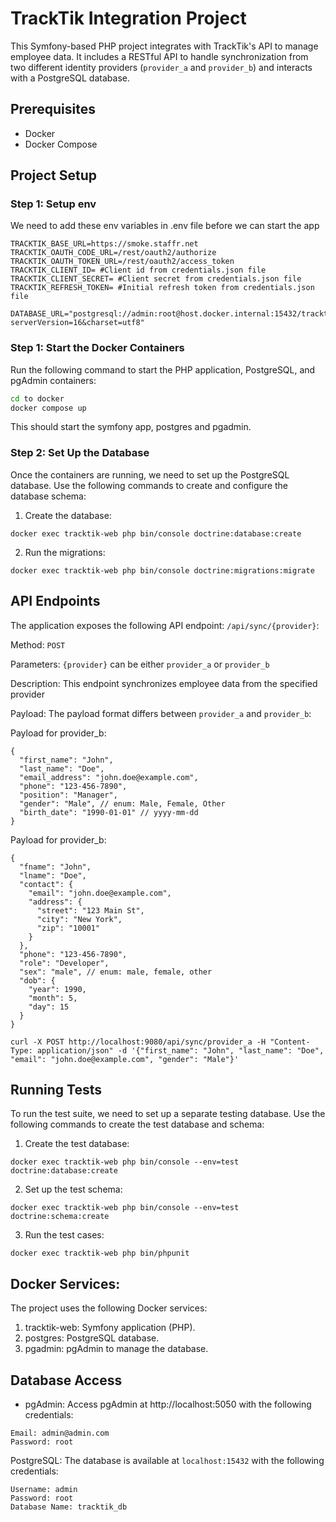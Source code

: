 # TrackTik Integration Project

This Symfony-based PHP project integrates with TrackTik's API to manage employee data. It includes a RESTful API to handle synchronization from two different identity providers (`provider_a` and `provider_b`) and interacts with a PostgreSQL database.

## Prerequisites

- Docker
- Docker Compose

## Project Setup

### Step 1: Setup env

We need to add these env variables in .env file before we can start the app

```
TRACKTIK_BASE_URL=https://smoke.staffr.net
TRACKTIK_OAUTH_CODE_URL=/rest/oauth2/authorize
TRACKTIK_OAUTH_TOKEN_URL=/rest/oauth2/access_token
TRACKTIK_CLIENT_ID= #Client id from credentials.json file
TRACKTIK_CLIENT_SECRET= #Client secret from credentials.json file
TRACKTIK_REFRESH_TOKEN= #Initial refresh token from credentials.json file

DATABASE_URL="postgresql://admin:root@host.docker.internal:15432/tracktik_db?serverVersion=16&charset=utf8"
```

### Step 1: Start the Docker Containers

Run the following command to start the PHP application, PostgreSQL, and pgAdmin containers:

```bash
cd to docker
docker compose up
```
This should start the symfony app, postgres and pgadmin.

### Step 2: Set Up the Database
Once the containers are running, we need to set up the PostgreSQL database. Use the following commands to create and configure the database schema:

1. Create the database:

`docker exec tracktik-web php bin/console doctrine:database:create`

2. Run the migrations:

`docker exec tracktik-web php bin/console doctrine:migrations:migrate`


## API Endpoints

The application exposes the following API endpoint:
`/api/sync/{provider}`:

Method: `POST`

Parameters: `{provider}` can be either `provider_a` or `provider_b`

Description: This endpoint synchronizes employee data from the specified provider

Payload: The payload format differs between `provider_a` and `provider_b`:

Payload for provider_b:

```
{
  "first_name": "John",
  "last_name": "Doe",
  "email_address": "john.doe@example.com",
  "phone": "123-456-7890",
  "position": "Manager",
  "gender": "Male", // enum: Male, Female, Other
  "birth_date": "1990-01-01" // yyyy-mm-dd
}
```

Payload for provider_b:

```
{
  "fname": "John",
  "lname": "Doe",
  "contact": {
    "email": "john.doe@example.com",
    "address": {
      "street": "123 Main St",
      "city": "New York",
      "zip": "10001"
    }
  },
  "phone": "123-456-7890",
  "role": "Developer",
  "sex": "male", // enum: male, female, other
  "dob": {
    "year": 1990,
    "month": 5,
    "day": 15
  }
}
```

```
curl -X POST http://localhost:9080/api/sync/provider_a -H "Content-Type: application/json" -d '{"first_name": "John", "last_name": "Doe", "email": "john.doe@example.com", "gender": "Male"}'
```

## Running Tests

To run the test suite, we need to set up a separate testing database. Use the following commands to create the test database and schema:

1. Create the test database:

`docker exec tracktik-web php bin/console --env=test doctrine:database:create`

2. Set up the test schema:

`docker exec tracktik-web php bin/console --env=test doctrine:schema:create`

3. Run the test cases:

`docker exec tracktik-web php bin/phpunit`

## Docker Services:

The project uses the following Docker services:

1. tracktik-web: Symfony application (PHP).
2. postgres: PostgreSQL database.
3. pgadmin: pgAdmin to manage the database.

##  Database Access

- pgAdmin: Access pgAdmin at http://localhost:5050 with the following credentials:
```
Email: admin@admin.com
Password: root
```

PostgreSQL: The database is available at `localhost:15432` with the following credentials:
```
Username: admin
Password: root
Database Name: tracktik_db
```